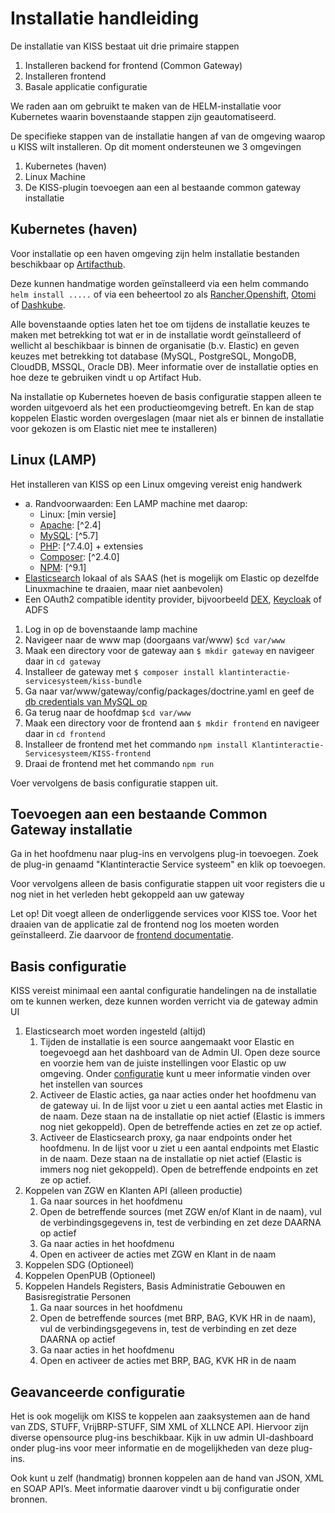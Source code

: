 # Installatie handleiding
De installatie van KISS bestaat uit drie primaire stappen
1. Installeren backend for frontend (Common Gateway)
2. Installeren frontend 
3. Basale applicatie configuratie

We raden aan om gebruikt te maken van de HELM-installatie voor Kubernetes waarin bovenstaande stappen zijn geautomatiseerd.

De specifieke stappen van de installatie hangen af van de omgeving waarop u KISS wilt installeren. Op dit moment ondersteunen we 3 omgevingen
1. Kubernetes (haven)
2. Linux Machine
3. De KISS-plugin toevoegen aan een al bestaande common gateway installatie

## Kubernetes (haven)
Voor installatie op een haven omgeving zijn helm installatie bestanden beschikbaar op [Artifacthub](). 

Deze kunnen handmatige worden geïnstalleerd via een helm commando `helm install .....` of via een beheertool zo als [Rancher](https://www.rancher.com/),[Openshift](https://www.redhat.com/en/technologies/cloud-computing/openshift), [Otomi](https://redkubes.com/category/otomi/) of [Dashkube](https://www.dashkube.com/).

Alle bovenstaande opties laten het toe om tijdens de installatie keuzes te maken met betrekking tot wat er in de installatie wordt geïnstalleerd of wellicht al beschikbaar is binnen de organisatie (b.v. Elastic) en geven keuzes met betrekking tot database (MySQL, PostgreSQL, MongoDB, CloudDB, MSSQL, Oracle DB). Meer informatie over de installatie opties en hoe deze te gebruiken vindt u op Artifact Hub.

Na installatie op Kubernetes hoeven de basis configuratie stappen alleen te worden uitgevoerd als het een productieomgeving betreft. En kan de stap koppelen Elastic worden overgeslagen (maar niet als er binnen de installatie voor gekozen is om Elastic  niet mee te installeren)

## Linux (LAMP)
Het installeren van KISS op een  Linux omgeving vereist enig handwerk
- a.	Randvoorwaarden: Een LAMP machine met daarop:
  - Linux: [min versie]
  - [Apache](https://ubuntu.com/tutorials/install-and-configure-apache#1-overview): [^2.4]
  - [MySQL](https://www.digitalocean.com/community/tutorials/how-to-install-mysql-on-ubuntu-20-04): [^5.7]
  - [PHP](https://www.php.net/manual/en/install.unix.debian.php): [^7.4.0] + extensies
  - [Composer](https://getcomposer.org/download/): [^2.4.0]
  - [NPM](https://www.npmjs.com/package/npm): [^9.1]
- [Elasticsearch](https://www.elastic.co/) lokaal of als SAAS  (het is mogelijk om Elastic op dezelfde Linuxmachine te draaien, maar niet aanbevolen)
- Een OAuth2 compatible identity provider, bijvoorbeeld [DEX](https://dexidp.io/), [Keycloak](https://www.keycloak.org/) of ADFS

1. Log in op de bovenstaande lamp machine 
2. Navigeer naar de www map (doorgaans var/www) `$cd var/www`
3. Maak een directory voor de gateway aan `$ mkdir gateway` en navigeer daar in `cd gateway`
4. Installeer de gateway met `$ composer install klantinteractie-servicesysteem/kiss-bundle`
5. Ga naar var/www/gateway/config/packages/doctrine.yaml en geef de [db credentials van MySQL op](https://www.doctrine-project.org/projects/doctrine-dbal/en/latest/reference/configuration.html)
6. Ga terug naar de hoofdmap `$cd var/www`
7. Maak een directory voor de frontend aan `$ mkdir frontend` en navigeer daar in `cd frontend`
8. Installeer de frontend met het commando `npm install Klantinteractie-Servicesysteem/KISS-frontend`
8. Draai de frontend met het commando `npm run`



Voer vervolgens de basis configuratie stappen uit.

## Toevoegen aan een bestaande Common Gateway installatie
Ga in het hoofdmenu naar plug-ins en vervolgens plug-in toevoegen. Zoek de plug-in genaamd "Klantinteractie Service systeem" en klik op toevoegen. 

Voor vervolgens alleen de basis configuratie stappen uit voor registers die u nog niet in het verleden hebt gekoppeld aan uw gateway

Let op! Dit voegt alleen de onderliggende services voor KISS toe. Voor het draaien van de applicatie zal de frontend nog los moeten worden geïnstalleerd. Zie daarvoor de [frontend documentatie](https://github.com/Klantinteractie-Servicesysteem/KISS-frontend).

## Basis configuratie
KISS vereist minimaal een aantal configuratie handelingen na de installatie om te kunnen werken, deze kunnen worden verricht via de gateway admin UI

1. Elasticsearch moet worden ingesteld (altijd)
   1. Tijden de installatie is een source aangemaakt voor Elastic en toegevoegd aan het dashboard van de Admin UI. Open deze source en voorzie hem van de juiste instellingen voor Elastic op uw omgeving. Onder [configuratie](/docs/CONFIGURATIE.md) kunt u meer informatie vinden over het instellen van sources
   2. Activeer de Elastic acties, ga naar acties onder het hoofdmenu van de gateway ui. In de lijst voor u ziet u een aantal acties met Elastic in de naam. Deze staan na de installatie op niet actief (Elastic is immers nog niet gekoppeld). Open de betreffende acties en zet ze op actief.
   3. Activeer de Elasticsearch proxy, ga naar endpoints onder het hoofdmenu. In de lijst voor u ziet u een aantal endpoints met Elastic in de naam. Deze staan na de installatie op niet actief (Elastic is immers nog niet gekoppeld). Open de betreffende endpoints en zet ze op actief.
4. Koppelen van ZGW en Klanten API (alleen productie)
   1. Ga naar sources in het hoofdmenu
   2. Open de betreffende sources (met ZGW en/of Klant in de naam), vul de verbindingsgegevens in, test de verbinding en zet deze DAARNA op actief
   3. Ga naar acties in het hoofdmenu
   4. Open en activeer de acties met ZGW en Klant in de naam
5. Koppelen SDG  (Optioneel)
6. Koppelen OpenPUB (Optioneel)
7. Koppelen Handels Registers, Basis Administratie Gebouwen en Basisregistratie Personen
   1. Ga naar sources in het hoofdmenu
   2. Open de betreffende sources (met BRP, BAG, KVK HR in de naam), vul de verbindingsgegevens in, test de verbinding en zet deze DAARNA op actief
   3. Ga naar acties in het hoofdmenu
   4. Open en activeer de acties met BRP, BAG, KVK HR in de naam

## Geavanceerde configuratie
Het is ook mogelijk om KISS te koppelen aan zaaksystemen aan de hand van ZDS, STUFF, VrijBRP-STUFF, SIM XML of XLLNCE API. Hiervoor zijn diverse opensource plug-ins beschikbaar. Kijk in uw admin UI-dashboard onder plug-ins voor meer informatie en de mogelijkheden van deze plug-ins.

Ook kunt u zelf (handmatig) bronnen koppelen aan de hand van JSON, XML en SOAP API’s. Meet informatie daarover vindt u bij configuratie onder bronnen. 
